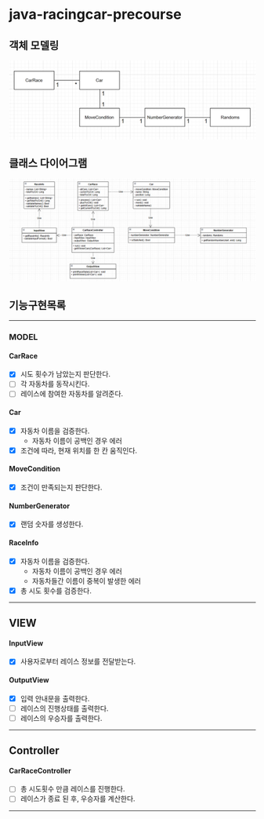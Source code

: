 # java-racingcar-precourse

## 객체 모델링
![img.png](images/model.png)
## 클래스 다이어그램
![img.png](images/class_diagram.png)

## 기능구현목록

---
### MODEL
#### CarRace
- [x] 시도 횟수가 남았는지 판단한다.
- [ ] 각 자동차를 동작시킨다.
- [ ] 레이스에 참여한 자동차를 알려준다.
#### Car
- [x] 자동차 이름을 검증한다.
  - 자동차 이름이 공백인 경우 에러
- [x] 조건에 따라, 현재 위치를 한 칸 움직인다.
#### MoveCondition
- [x] 조건이 만족되는지 판단한다.
#### NumberGenerator
- [x] 랜덤 숫자를 생성한다.
#### RaceInfo
- [x] 자동차 이름을 검증한다.
  - 자동차 이름이 공백인 경우 에러
  - 자동차들간 이름이 중복이 발생한 에러
- [x] 총 시도 횟수를 검증한다.

---
## VIEW
#### InputView
- [x] 사용자로부터 레이스 정보를 전달받는다.

#### OutputView
- [x] 입력 안내문을 출력한다.
- [ ] 레이스의 진행상태를 출력한다.
- [ ] 레이스의 우승자를 출력한다.

---
##  Controller
#### CarRaceController
-  [ ] 총 시도횟수 만큼 레이스를 진행한다.
-  [ ] 레이스가 종료 된 후, 우승자를 계산한다. 
---